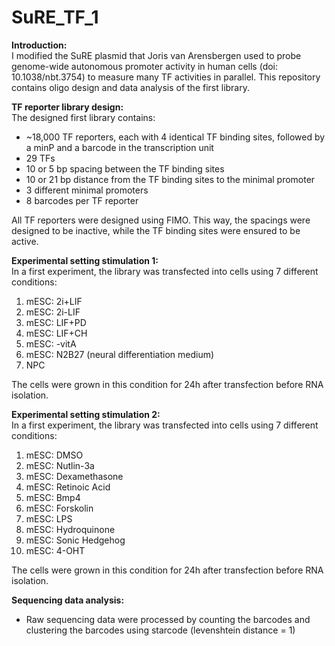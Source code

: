 # SuRE_TF_1

**Introduction:**\
I modified the SuRE plasmid that Joris van Arensbergen used to probe genome-wide autonomous promoter activity in human cells (doi: 10.1038/nbt.3754) to measure many TF activities in parallel. This repository contains oligo design and data analysis of the first library.

**TF reporter library design:**\
The designed first library contains:
- ~18,000 TF reporters, each with 4 identical TF binding sites, followed by a minP and a barcode in the transcription unit
- 29 TFs
- 10 or 5 bp spacing between the TF binding sites
- 10 or 21 bp distance from the TF binding sites to the minimal promoter
- 3 different minimal promoters
- 8 barcodes per TF reporter

All TF reporters were designed using FIMO. This way, the spacings were designed to be inactive, while the TF binding sites were ensured to be active.

**Experimental setting stimulation 1:**\
In a first experiment, the library was transfected into cells using 7 different conditions:
1. mESC: 2i+LIF
2. mESC: 2i-LIF
3. mESC: LIF+PD
4. mESC: LIF+CH
5. mESC: -vitA
6. mESC: N2B27 (neural differentiation medium)
7. NPC

The cells were grown in this condition for 24h after transfection before RNA isolation.

**Experimental setting stimulation 2:**\
In a first experiment, the library was transfected into cells using 7 different conditions:
1. mESC: DMSO
2. mESC: Nutlin-3a
3. mESC: Dexamethasone
4. mESC: Retinoic Acid
5. mESC: Bmp4
6. mESC: Forskolin
7. mESC: LPS
8. mESC: Hydroquinone
9. mESC: Sonic Hedgehog
10. mESC: 4-OHT

The cells were grown in this condition for 24h after transfection before RNA isolation.

**Sequencing data analysis:**
- Raw sequencing data were processed by counting the barcodes and clustering the barcodes using starcode (levenshtein distance = 1)
